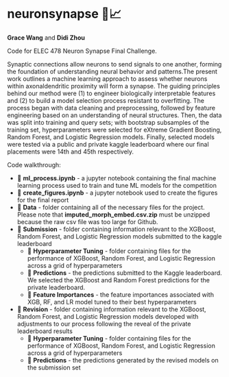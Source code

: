 # neuronsynapse 🧠📈

**Grace Wang** and **Didi Zhou**

Code for ELEC 478 Neuron Synapse Final Challenge.

Synaptic connections allow neurons to send signals to one another, forming the foundation of understanding neural behavior and patterns.The present work outlines a machine learning approach to assess whether neurons within axonaldendritic proximity will form a synapse. The guiding principles behind our method were (1) to engineer biologically interpretable features and (2) to build a model selection process resistant to overfitting. The process began with data cleaning and preprocessing, followed by feature engineering based on an understanding of neural structures. Then, the data was split into training and query sets; with bootstrap subsamples of the training set, hyperparameters were selected for eXtreme Gradient Boosting, Random Forest, and Logistic Regression models. Finally, selected models were tested via a public and private kaggle leaderboard where our final placements were 14th and 45th respectively.

Code walkthrough:

* :page_facing_up:	**ml_process.ipynb** - a jupyter notebook containing the final machine learning process used to train and tune ML models for the competition
* :page_facing_up:	**create_figures.ipynb** - a jupyter notebook used to create the figures for the final report
* :file_folder:	**Data** - folder containing all of the necessary files for the project. Please note that **imputed_morph_embed.csv.zip** must be unzipped because the raw csv file was too large for Github.
* :file_folder:	**Submission** - folder containing information relevant to the XGBoost, Random Forest, and Logistic Regression models submitted to the kaggle leaderboard
  *   :file_folder:	**Hyperparameter Tuning** - folder containing files for the performance of XGBoost, Random Forest, and Logistic Regression across a grid of hyperparameters
  *   :file_folder:	**Predictions** - the predictions submitted to the Kaggle leaderboard. We selected the XGBoost and Random Forest predictions for the private leaderboard.
  *   :file_folder:	**Feature Importances** - the feature importances associated with XGB, RF, and LR model tuned to their best hyperparameters
* :file_folder:	**Revision** - folder containing information relevant to the XGBoost, Random Forest, and Logistic Regression models developed with adjustments to our process following the reveal of the private leaderboard results
  *   :file_folder:	**Hyperparameter Tuning** - folder containing files for the performance of XGBoost, Random Forest, and Logistic Regression across a grid of hyperparameters
  *   :file_folder:	**Predictions** - the predictions generated by the revised models on the submission set
